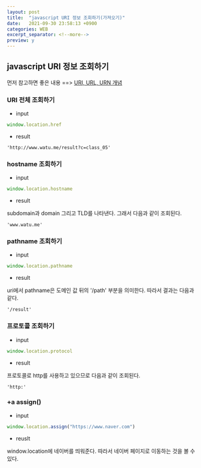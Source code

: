 ```yaml
---
layout: post
title:  "javascript URI 정보 조회하기(가져오기)"
date:   2021-09-30 23:58:13 +0900
categories: WEB
excerpt_separator: <!--more-->
preview: y
---
```


## javascript URI 정보 조회하기

먼저 참고하면 좋은 내용 ==> 
[URI, URL, URN 개념](http://www.watu.me/blog/web/2021/09/26/URI,URL,URN-%EA%B0%9C%EB%85%90.html)

<!--more-->

### URI 전체 조회하기 
- input

``` javascript
window.location.href
```

- result

```
'http://www.watu.me/result?c=class_05'
```

### hostname 조회하기

- input

```javascript
window.location.hostname
```

- result

subdomain과 domain 그리고 TLD를 나타낸다. 그래서 다음과 같이 조회된다.

```
'www.watu.me'
```

### pathname 조회하기

- input

```javascript
window.location.pathname
```

- result

uri에서 pathname은 도메인 값 뒤의 '/path' 부분을 의미한다. 따라서 결과는 다음과 같다.

```
'/result'
```

### 프로토콜 조회하기

- input 

```javascript
window.location.protocol
```

- result

프로토콜로 http를 사용하고 있으므로 다음과 같이 조회된다.

```
'http:'
```

### +a assign()

- input

```javascript
window.location.assign("https://www.naver.com")
```

- reuslt

window.location에 네이버를 띄워준다.
따라서 네이버 페이지로 이동하는 것을 볼 수 있다.